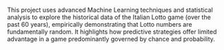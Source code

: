 This project uses advanced Machine Learning techniques and statistical analysis to explore the historical data of the Italian Lotto game (over the past 60 years), empirically demonstrating that Lotto numbers are fundamentally random. 
It highlights how predictive strategies offer limited advantage in a game predominantly governed by chance and probability.
